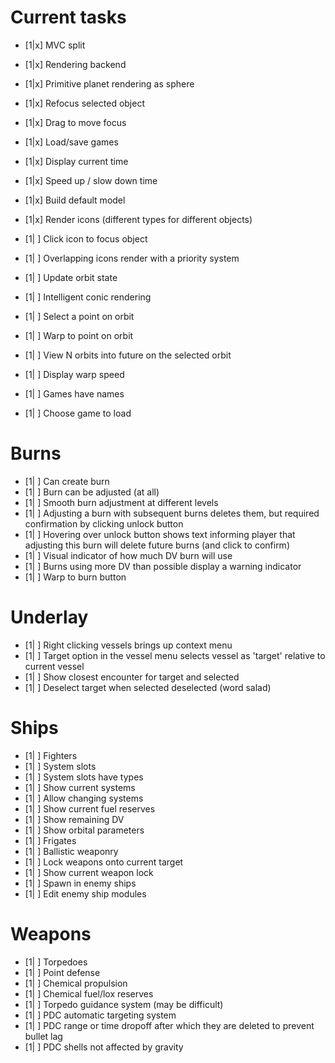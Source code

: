 # Current tasks
- [1|x] MVC split
- [1|x] Rendering backend
- [1|x] Primitive planet rendering as sphere
- [1|x] Refocus selected object
- [1|x] Drag to move focus
- [1|x] Load/save games
- [1|x] Display current time
- [1|x] Speed up / slow down time
- [1|x] Build default model
- [1|x] Render icons (different types for different objects)
- [1| ] Click icon to focus object
- [1| ] Overlapping icons render with a priority system
- [1| ] Update orbit state
- [1| ] Intelligent conic rendering
- [1| ] Select a point on orbit
- [1| ] Warp to point on orbit
- [1| ] View N orbits into future on the selected orbit

- [1| ] Display warp speed
- [1| ] Games have names
- [1| ] Choose game to load

# Burns
- [1| ] Can create burn
- [1| ] Burn can be adjusted (at all)
- [1| ] Smooth burn adjustment at different levels
- [1| ] Adjusting a burn with subsequent burns deletes them, but required confirmation by clicking unlock button
- [1| ] Hovering over unlock button shows text informing player that adjusting this burn will delete future burns (and click to confirm)
- [1| ] Visual indicator of how much DV burn will use
- [1| ] Burns using more DV than possible display a warning indicator
- [1| ] Warp to burn button

# Underlay

- [1| ] Right clicking vessels brings up context menu
- [1| ] Target option in the vessel menu selects vessel as 'target' relative to current vessel
- [1| ] Show closest encounter for target and selected
- [1| ] Deselect target when selected deselected (word salad)

# Ships
- [1| ] Fighters
- [1| ] System slots
- [1| ] System slots have types
- [1| ] Show current systems
- [1| ] Allow changing systems
- [1| ] Show current fuel reserves
- [1| ] Show remaining DV
- [1| ] Show orbital parameters
- [1| ] Frigates
- [1| ] Ballistic weaponry
- [1| ] Lock weapons onto current target
- [1| ] Show current weapon lock
- [1| ] Spawn in enemy ships
- [1| ] Edit enemy ship modules

# Weapons
- [1| ] Torpedoes
- [1| ] Point defense
- [1| ] Chemical propulsion
- [1| ] Chemical fuel/lox reserves
- [1| ] Torpedo guidance system (may be difficult)
- [1| ] PDC automatic targeting system
- [1| ] PDC range or time dropoff after which they are deleted to prevent bullet lag
- [1| ] PDC shells not affected by gravity